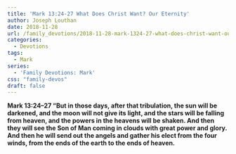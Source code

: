 ```yaml
---
title: 'Mark 13:24-27 What Does Christ Want? Our Eternity'
author: Joseph Louthan
date: 2018-11-28
url: /family_devotions/2018-11-28-mark-1324-27-what-does-christ-want-our-e.md/
categories:
  - Devotions
tags:
  - Mark
series:
  - 'Family Devotions: Mark'
css: "family-devos"
draft: false
---
```

**Mark 13:24–27 “But in those days, after that tribulation, the sun will be darkened, and the moon will not give its light, and the stars will be falling from heaven, and the powers in the heavens will be shaken. And then they will see the Son of Man coming in clouds with great power and glory. And then he will send out the angels and gather his elect from the four winds, from the ends of the earth to the ends of heaven.**